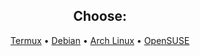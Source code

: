 <h2 align="center">Choose:</h2>

<p align="center">
  <a href="https://github.com/Kiny-Kiny/TelegramBrazilianDoxxing/blob/main/asserts/termux.md">Termux</a> •
  <a href="https://github.com/Kiny-Kiny/TelegramBrazilianDoxxing/blob/main/asserts/debian">Debian</a> •
  <a href="https://github.com/Kiny-Kiny/TelegramBrazilianDoxxing/blob/main/asserts/arch_linux">Arch Linux</a> •
  <a href="https://github.com/Kiny-Kiny/TelegramBrazilianDoxxing/blob/main/asserts/opensuse">OpenSUSE</a>
</p>

